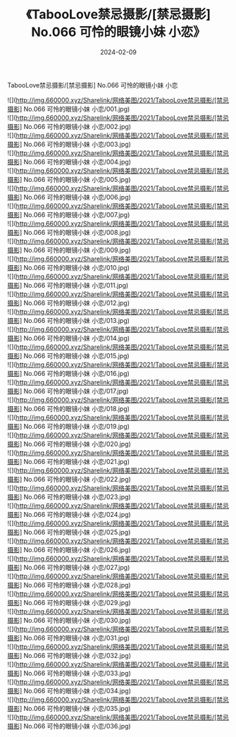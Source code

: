 ﻿---
layout: post
title:  《TabooLove禁忌摄影/[禁忌摄影] No.066 可怜的眼镜小妹 小恋》
date:   2024-02-09
img: http://img.660000.xyz/Sharelink/网络美图/2021/TabooLove禁忌摄影/[禁忌摄影] No.066 可怜的眼镜小妹 小恋/000.jpg
categories: [美女, 清纯, 唯美]
---

TabooLove禁忌摄影/[禁忌摄影] No.066 可怜的眼镜小妹 小恋

 ![](http://img.660000.xyz/Sharelink/网络美图/2021/TabooLove禁忌摄影/[禁忌摄影] No.066 可怜的眼镜小妹 小恋/001.jpg) <br>![](http://img.660000.xyz/Sharelink/网络美图/2021/TabooLove禁忌摄影/[禁忌摄影] No.066 可怜的眼镜小妹 小恋/002.jpg) <br>![](http://img.660000.xyz/Sharelink/网络美图/2021/TabooLove禁忌摄影/[禁忌摄影] No.066 可怜的眼镜小妹 小恋/003.jpg) <br>![](http://img.660000.xyz/Sharelink/网络美图/2021/TabooLove禁忌摄影/[禁忌摄影] No.066 可怜的眼镜小妹 小恋/004.jpg) <br>![](http://img.660000.xyz/Sharelink/网络美图/2021/TabooLove禁忌摄影/[禁忌摄影] No.066 可怜的眼镜小妹 小恋/005.jpg) <br>![](http://img.660000.xyz/Sharelink/网络美图/2021/TabooLove禁忌摄影/[禁忌摄影] No.066 可怜的眼镜小妹 小恋/006.jpg) <br>![](http://img.660000.xyz/Sharelink/网络美图/2021/TabooLove禁忌摄影/[禁忌摄影] No.066 可怜的眼镜小妹 小恋/007.jpg) <br>![](http://img.660000.xyz/Sharelink/网络美图/2021/TabooLove禁忌摄影/[禁忌摄影] No.066 可怜的眼镜小妹 小恋/008.jpg) <br>![](http://img.660000.xyz/Sharelink/网络美图/2021/TabooLove禁忌摄影/[禁忌摄影] No.066 可怜的眼镜小妹 小恋/009.jpg) <br>![](http://img.660000.xyz/Sharelink/网络美图/2021/TabooLove禁忌摄影/[禁忌摄影] No.066 可怜的眼镜小妹 小恋/010.jpg) <br>![](http://img.660000.xyz/Sharelink/网络美图/2021/TabooLove禁忌摄影/[禁忌摄影] No.066 可怜的眼镜小妹 小恋/011.jpg) <br>![](http://img.660000.xyz/Sharelink/网络美图/2021/TabooLove禁忌摄影/[禁忌摄影] No.066 可怜的眼镜小妹 小恋/012.jpg) <br>![](http://img.660000.xyz/Sharelink/网络美图/2021/TabooLove禁忌摄影/[禁忌摄影] No.066 可怜的眼镜小妹 小恋/013.jpg) <br>![](http://img.660000.xyz/Sharelink/网络美图/2021/TabooLove禁忌摄影/[禁忌摄影] No.066 可怜的眼镜小妹 小恋/014.jpg) <br>![](http://img.660000.xyz/Sharelink/网络美图/2021/TabooLove禁忌摄影/[禁忌摄影] No.066 可怜的眼镜小妹 小恋/015.jpg) <br>![](http://img.660000.xyz/Sharelink/网络美图/2021/TabooLove禁忌摄影/[禁忌摄影] No.066 可怜的眼镜小妹 小恋/016.jpg) <br>![](http://img.660000.xyz/Sharelink/网络美图/2021/TabooLove禁忌摄影/[禁忌摄影] No.066 可怜的眼镜小妹 小恋/017.jpg) <br>![](http://img.660000.xyz/Sharelink/网络美图/2021/TabooLove禁忌摄影/[禁忌摄影] No.066 可怜的眼镜小妹 小恋/018.jpg) <br>![](http://img.660000.xyz/Sharelink/网络美图/2021/TabooLove禁忌摄影/[禁忌摄影] No.066 可怜的眼镜小妹 小恋/019.jpg) <br>![](http://img.660000.xyz/Sharelink/网络美图/2021/TabooLove禁忌摄影/[禁忌摄影] No.066 可怜的眼镜小妹 小恋/020.jpg) <br>![](http://img.660000.xyz/Sharelink/网络美图/2021/TabooLove禁忌摄影/[禁忌摄影] No.066 可怜的眼镜小妹 小恋/021.jpg) <br>![](http://img.660000.xyz/Sharelink/网络美图/2021/TabooLove禁忌摄影/[禁忌摄影] No.066 可怜的眼镜小妹 小恋/022.jpg) <br>![](http://img.660000.xyz/Sharelink/网络美图/2021/TabooLove禁忌摄影/[禁忌摄影] No.066 可怜的眼镜小妹 小恋/023.jpg) <br>![](http://img.660000.xyz/Sharelink/网络美图/2021/TabooLove禁忌摄影/[禁忌摄影] No.066 可怜的眼镜小妹 小恋/024.jpg) <br>![](http://img.660000.xyz/Sharelink/网络美图/2021/TabooLove禁忌摄影/[禁忌摄影] No.066 可怜的眼镜小妹 小恋/025.jpg) <br>![](http://img.660000.xyz/Sharelink/网络美图/2021/TabooLove禁忌摄影/[禁忌摄影] No.066 可怜的眼镜小妹 小恋/026.jpg) <br>![](http://img.660000.xyz/Sharelink/网络美图/2021/TabooLove禁忌摄影/[禁忌摄影] No.066 可怜的眼镜小妹 小恋/027.jpg) <br>![](http://img.660000.xyz/Sharelink/网络美图/2021/TabooLove禁忌摄影/[禁忌摄影] No.066 可怜的眼镜小妹 小恋/028.jpg) <br>![](http://img.660000.xyz/Sharelink/网络美图/2021/TabooLove禁忌摄影/[禁忌摄影] No.066 可怜的眼镜小妹 小恋/029.jpg) <br>![](http://img.660000.xyz/Sharelink/网络美图/2021/TabooLove禁忌摄影/[禁忌摄影] No.066 可怜的眼镜小妹 小恋/030.jpg) <br>![](http://img.660000.xyz/Sharelink/网络美图/2021/TabooLove禁忌摄影/[禁忌摄影] No.066 可怜的眼镜小妹 小恋/031.jpg) <br>![](http://img.660000.xyz/Sharelink/网络美图/2021/TabooLove禁忌摄影/[禁忌摄影] No.066 可怜的眼镜小妹 小恋/032.jpg) <br>![](http://img.660000.xyz/Sharelink/网络美图/2021/TabooLove禁忌摄影/[禁忌摄影] No.066 可怜的眼镜小妹 小恋/033.jpg) <br>![](http://img.660000.xyz/Sharelink/网络美图/2021/TabooLove禁忌摄影/[禁忌摄影] No.066 可怜的眼镜小妹 小恋/034.jpg) <br>![](http://img.660000.xyz/Sharelink/网络美图/2021/TabooLove禁忌摄影/[禁忌摄影] No.066 可怜的眼镜小妹 小恋/035.jpg) <br>![](http://img.660000.xyz/Sharelink/网络美图/2021/TabooLove禁忌摄影/[禁忌摄影] No.066 可怜的眼镜小妹 小恋/036.jpg) <br>